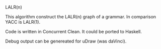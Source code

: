 LALR(n)

This algorithm construct the LALR(n) graph of a grammar.
In comparison YACC is LALR(1).

Code is written in Concurrent Clean. It could be ported to Haskell.

Debug output can be genereated for uDraw (was daVinci).
